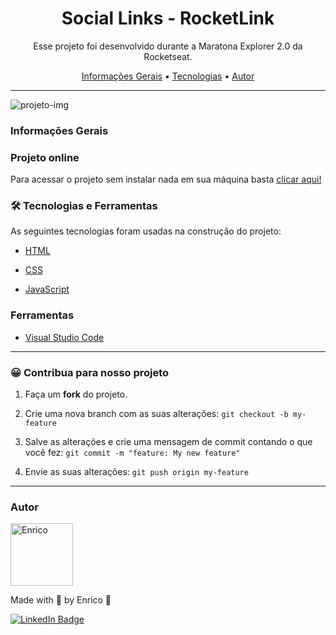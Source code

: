 <h1 align="center">Social Links - RocketLink</h1>

<p align="center">Esse projeto foi desenvolvido durante a Maratona Explorer 2.0 da Rocketseat.</p>

<p align="center">
 <a href="#informações-gerais">Informações Gerais</a> •
 <a href="#-tecnologias-e-ferramentas">Tecnologias</a> •
 <a href="#autor">Autor</a>
</p>

---

![projeto-img](https://user-images.githubusercontent.com/73853747/177866539-5421d10c-6ed4-4201-a332-0ad695bd901b.png)

### Informações Gerais

### Projeto online

Para acessar o projeto sem instalar nada em sua máquina basta [clicar aqui!](https://enricofs.github.io/rocketlinks/)

### 🛠 Tecnologias e Ferramentas

As seguintes tecnologias foram usadas na construção do projeto:

- [HTML](https://developer.mozilla.org/pt-BR/docs/Web/HTML)

- [CSS](https://developer.mozilla.org/pt-BR/docs/Web/CSS)

- [JavaScript](https://developer.mozilla.org/pt-BR/docs/Web/JavaScript)

### Ferramentas

- [Visual Studio Code](https://code.visualstudio.com/)

---

### 😀 Contribua para nosso projeto

1. Faça um **fork** do projeto.

2. Crie uma nova branch com as suas alterações: `git checkout -b my-feature`

3. Salve as alterações e crie uma mensagem de commit contando o que você fez: `git commit -m "feature: My new feature"`

4. Envie as suas alterações: `git push origin my-feature`

---

### Autor

<img alt="Enrico" title="Enrico" src="https://avatars.githubusercontent.com/u/73853747?v=4" height="100" width="100" />

Made with 💖 by Enrico 👋

[![LinkedIn Badge](https://img.shields.io/badge/-Enrico%20Ferreira%20dos%20Santos-blue?style=flat-square&logo=Linkedin&logoColor=white&link=https://www.linkedin.com/in/enrico-ferreira-dos-santos/)](https://www.linkedin.com/in/enrico-ferreira-dos-santos/)
